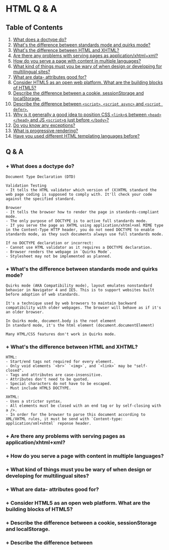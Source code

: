 # HTML Q & A

## Table of Contents
1. [What does a doctype do?](#1)
1. [What's the difference between standards mode and quirks mode?](#2)
1. [What's the difference between HTML and XHTML?](#3)
1. [Are there any problems with serving pages as application/xhtml+xml?](#4)
1. [How do you serve a page with content in multiple languages?](#5)
1. [What kind of things must you be wary of when design or developing for multilingual sites?](#6)
1. [What are data- attributes good for?](#7)
1. [Consider HTML5 as an open web platform. What are the building blocks of HTML5?](#8)
1. [Describe the difference between a cookie, sessionStorage and localStorage.](#9)
1. [Describe the difference between `<script>`, `<script async>` and `<script defer>`.](#10)
1. [Why is it generally a good idea to position CSS `<link>`s between `<head></head>` and JS `<script>`s just before `</body>`?](#11)
1. [Do you know any exceptions?](#12)
1. [What is progressive rendering?](#13)
1. [Have you used different HTML templating languages before?](#14)

## Q & A
<a name='1'></a>
### + What does a doctype do?
```
Document Type Declaration (DTD)

Validation Testing
- It tells the HTML validator which version of (X)HTML standard the web page coding is supposed to comply with. It'll check your code against the specified standard.

Browser
- It tells the browser how to render the page in standards-compliant mode.
- The only purpose of DOCTYPE is to active full standards mode.
- If you serve the page as XHTML using application/xhtml+xml MIME type in the Content-Type HTTP header, you do not need DOCTYPE to enable standards mode, as they such documents always use full standards mode. 

If no DOCTYPE declaration or incorrect:
- Cannot use HTML validator as it requires a DOCTYPE declaration.
- Browser renders the webpage in `Quirks Mode`.
- Stylesheet may not be implemented as planned.
```
<a name='2'></a>
### + What's the difference between standards mode and quirks mode?
```
Quirks mode (AKA Compatibility mode), layout emulates nonstandard behavior in Navigator 4 and IE5. This is to support websites built before adoption of web standards.

It's a technique used by web browsers to maintain backward compatibility with older webpages. The browser will behave as if it's an older browser.

In Quirks mode, document.body is the root element 
In standard mode, it's the html element (document.documentElement)

Many HTML/CSS features don't work in Quirks mode.
```
<a name='3'></a>
### + What's the difference between HTML and XHTML?
```
HTML:
- Start/end tags not required for every element.
- Only void elements `<br>` `<img>`, and `<link>` may be "self-closed".
- Tags and attributes are case-insensitive.
- Attributes don't need to be quoted.
- Special characters do not have to be escaped.
- Must include HTML5 DOCTYPE.

XHTML:
- Uses a stricter syntax.
- All elements must be closed with an end tag or by self-closing with a />.
- In order for the browser to parse this document according to XML/XHTML rules, it must be send with `Content-type: application/xml+xhtml` reponse header.
```
<a name='4'></a>
### + Are there any problems with serving pages as application/xhtml+xml?

<a name='5'></a>
### + How do you serve a page with content in multiple languages?

<a name='6'></a>
### + What kind of things must you be wary of when design or developing for multilingual sites?

<a name='7'></a>
### + What are data- attributes good for?

<a name='8'></a>
### + Consider HTML5 as an open web platform. What are the building blocks of HTML5?

<a name='9'></a>
### + Describe the difference between a cookie, sessionStorage and localStorage.

<a name='10'></a>
### + Describe the difference between <script>, <script async> and <script defer>.

<a name='11'></a>
### + Why is it generally a good idea to position CSS <link>s between <head></head> and JS <script>s just before </body>?<a name='1'></a>
### + Do you know any exceptions?

<a name='12'></a>
### + What is progressive rendering?

<a name='13'></a>
### + Have you used different HTML templating languages before?